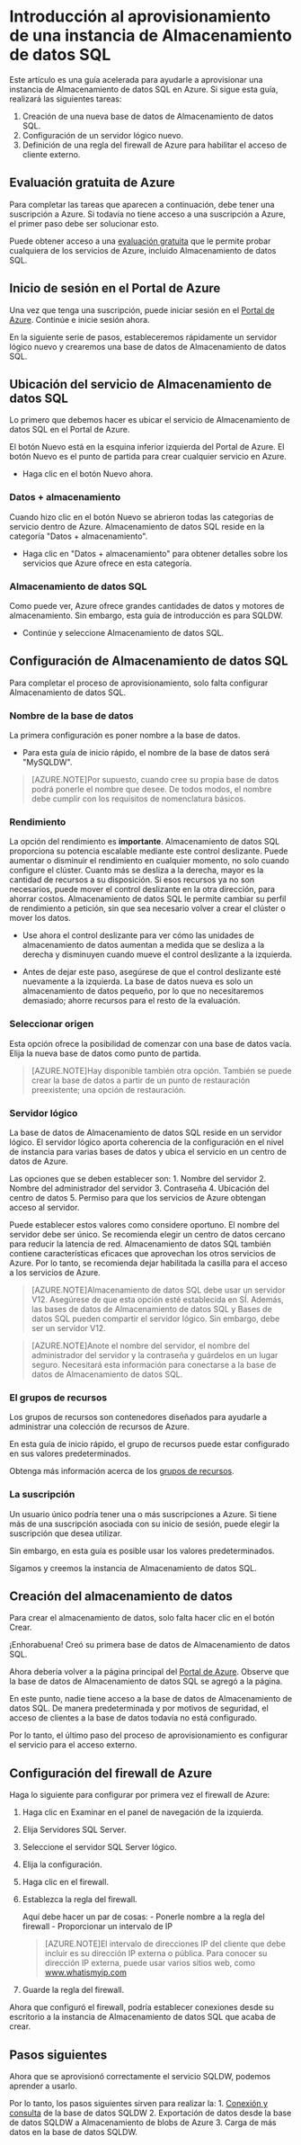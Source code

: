 <properties
   pageTitle="Introducción al aprovisionamiento de una instancia de Almacenamiento de datos SQL | Microsoft Azure"
   description="Aprovisione una instancia de Almacenamiento de datos SQL con estos pasos e instrucciones."
   services="sql-data-warehouse"
   documentationCenter="NA"
   authors="jrowlandjones"
   manager="barbkess"
   editor=""/>

<tags
   ms.service="sql-data-warehouse"
   ms.devlang="NA"
   ms.topic="article"
   ms.tgt_pltfrm="NA"
   ms.workload="data-services"
   ms.date="06/23/2015"
   ms.author="JRJ@BigBangData.co.uk;barbkess"/>

# Introducción al aprovisionamiento de una instancia de Almacenamiento de datos SQL #

Este artículo es una guía acelerada para ayudarle a aprovisionar una instancia de Almacenamiento de datos SQL en Azure. Si sigue esta guía, realizará las siguientes tareas:

1. Creación de una nueva base de datos de Almacenamiento de datos SQL.
2. Configuración de un servidor lógico nuevo.
3. Definición de una regla del firewall de Azure para habilitar el acceso de cliente externo.

## Evaluación gratuita de Azure ##
Para completar las tareas que aparecen a continuación, debe tener una suscripción a Azure. Si todavía no tiene acceso a una suscripción a Azure, el primer paso debe ser solucionar esto.

Puede obtener acceso a una [evaluación gratuita][] que le permite probar cualquiera de los servicios de Azure, incluido Almacenamiento de datos SQL.


## Inicio de sesión en el Portal de Azure ##

Una vez que tenga una suscripción, puede iniciar sesión en el [Portal de Azure][]. Continúe e inicie sesión ahora.

En la siguiente serie de pasos, estableceremos rápidamente un servidor lógico nuevo y crearemos una base de datos de Almacenamiento de datos SQL.

## Ubicación del servicio de Almacenamiento de datos SQL

Lo primero que debemos hacer es ubicar el servicio de Almacenamiento de datos SQL en el Portal de Azure.

El botón Nuevo está en la esquina inferior izquierda del Portal de Azure. El botón Nuevo es el punto de partida para crear cualquier servicio en Azure.

- Haga clic en el botón Nuevo ahora.

### Datos + almacenamiento

Cuando hizo clic en el botón Nuevo se abrieron todas las categorías de servicio dentro de Azure. Almacenamiento de datos SQL reside en la categoría "Datos + almacenamiento".

- Haga clic en "Datos + almacenamiento" para obtener detalles sobre los servicios que Azure ofrece en esta categoría.

### Almacenamiento de datos SQL

Como puede ver, Azure ofrece grandes cantidades de datos y motores de almacenamiento. Sin embargo, esta guía de introducción es para SQLDW.

- Continúe y seleccione Almacenamiento de datos SQL.

## Configuración de Almacenamiento de datos SQL

Para completar el proceso de aprovisionamiento, solo falta configurar Almacenamiento de datos SQL.


### Nombre de la base de datos

La primera configuración es poner nombre a la base de datos.



- Para esta guía de inicio rápido, el nombre de la base de datos será "MySQLDW".


> [AZURE.NOTE]Por supuesto, cuando cree su propia base de datos podrá ponerle el nombre que desee. De todos modos, el nombre debe cumplir con los requisitos de nomenclatura básicos.

### Rendimiento

La opción del rendimiento es **importante**. Almacenamiento de datos SQL proporciona su potencia escalable mediante este control deslizante. Puede aumentar o disminuir el rendimiento en cualquier momento, no solo cuando configure el clúster. Cuanto más se desliza a la derecha, mayor es la cantidad de recursos a su disposición. Si esos recursos ya no son necesarios, puede mover el control deslizante en la otra dirección, para ahorrar costos. Almacenamiento de datos SQL le permite cambiar su perfil de rendimiento a petición, sin que sea necesario volver a crear el clúster o mover los datos.

- Use ahora el control deslizante para ver cómo las unidades de almacenamiento de datos aumentan a medida que se desliza a la derecha y disminuyen cuando mueve el control deslizante a la izquierda.

- Antes de dejar este paso, asegúrese de que el control deslizante esté nuevamente a la izquierda. La base de datos nueva es solo un almacenamiento de datos pequeño, por lo que no necesitaremos demasiado; ahorre recursos para el resto de la evaluación.

### Seleccionar origen

Esta opción ofrece la posibilidad de comenzar con una base de datos vacía. Elija la nueva base de datos como punto de partida.

> [AZURE.NOTE]Hay disponible también otra opción. También se puede crear la base de datos a partir de un punto de restauración preexistente; una opción de restauración.

### Servidor lógico

La base de datos de Almacenamiento de datos SQL reside en un servidor lógico. El servidor lógico aporta coherencia de la configuración en el nivel de instancia para varias bases de datos y ubica el servicio en un centro de datos de Azure.

Las opciones que se deben establecer son: 1. Nombre del servidor 2. Nombre del administrador del servidor 3. Contraseña 4. Ubicación del centro de datos 5. Permiso para que los servicios de Azure obtengan acceso al servidor.

Puede establecer estos valores como considere oportuno. El nombre del servidor debe ser único. Se recomienda elegir un centro de datos cercano para reducir la latencia de red. Almacenamiento de datos SQL también contiene características eficaces que aprovechan los otros servicios de Azure. Por lo tanto, se recomienda dejar habilitada la casilla para el acceso a los servicios de Azure.

> [AZURE.NOTE]Almacenamiento de datos SQL debe usar un servidor V12. Asegúrese de que esta opción esté establecida en SÍ. Además, las bases de datos de Almacenamiento de datos SQL y Bases de datos SQL pueden compartir el servidor lógico. Sin embargo, debe ser un servidor V12.

> [AZURE.NOTE]Anote el nombre del servidor, el nombre del administrador del servidor y la contraseña y guárdelos en un lugar seguro. Necesitará esta información para conectarse a la base de datos de Almacenamiento de datos SQL.

### El grupos de recursos
Los grupos de recursos son contenedores diseñados para ayudarle a administrar una colección de recursos de Azure.

En esta guía de inicio rápido, el grupo de recursos puede estar configurado en sus valores predeterminados.

Obtenga más información acerca de los [grupos de recursos].

### La suscripción
Un usuario único podría tener una o más suscripciones a Azure. Si tiene más de una suscripción asociada con su inicio de sesión, puede elegir la suscripción que desea utilizar.

Sin embargo, en esta guía es posible usar los valores predeterminados.

Sigamos y creemos la instancia de Almacenamiento de datos SQL.

## Creación del almacenamiento de datos ##
Para crear el almacenamiento de datos, solo falta hacer clic en el botón Crear.

¡Enhorabuena! Creó su primera base de datos de Almacenamiento de datos SQL.

Ahora debería volver a la página principal del [Portal de Azure][]. Observe que la base de datos de Almacenamiento de datos SQL se agregó a la página.


En este punto, nadie tiene acceso a la base de datos de Almacenamiento de datos SQL. De manera predeterminada y por motivos de seguridad, el acceso de clientes a la base de datos todavía no está configurado.

Por lo tanto, el último paso del proceso de aprovisionamiento es configurar el servicio para el acceso externo.

## Configuración del firewall de Azure ##

Haga lo siguiente para configurar por primera vez el firewall de Azure:

1. Haga clic en Examinar en el panel de navegación de la izquierda.

2. Elija Servidores SQL Server.

3. Seleccione el servidor SQL Server lógico.

4. Elija la configuración.

5. Haga clic en el firewall.

6. Establezca la regla del firewall.

    Aquí debe hacer un par de cosas: - Ponerle nombre a la regla del firewall - Proporcionar un intervalo de IP

    > [AZURE.NOTE]El intervalo de direcciones IP del cliente que debe incluir es su dirección IP externa o pública. Para conocer su dirección IP externa, puede usar varios sitios web, como <a href="http://www.whatismyip.com" target="_blank">www.whatismyip.com</a>

7. Guarde la regla del firewall.


Ahora que configuró el firewall, podría establecer conexiones desde su escritorio a la instancia de Almacenamiento de datos SQL que acaba de crear.

## Pasos siguientes

Ahora que se aprovisionó correctamente el servicio SQLDW, podemos aprender a usarlo.

Por lo tanto, los pasos siguientes sirven para realizar la: 1. [Conexión y consulta] de la base de datos SQLDW 2. Exportación de datos desde la base de datos SQLDW a Almacenamiento de blobs de Azure 3. Carga de más datos en la base de datos SQLDW.


<!--Image references-->


<!-- Articles -->
[Conexión y consulta]: ./sql-data-warehouse-get-started-connect-query/
[grupos de recursos]: ./azure-preview-portal-using-resource-groups/

<!--External links-->
[evaluación gratuita]: https://azure.microsoft.com/es-es/pricing/free-trial/
[Portal de Azure]: https://portal.azure.com/

<!---HONumber=July15_HO1-->